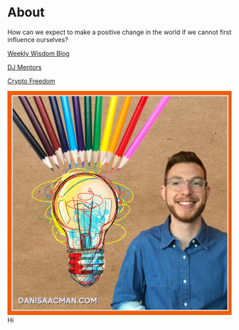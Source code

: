 # About
How can we expect to make a positive change in the world if we cannot first influence ourselves?


[Weekly Wisdom Blog](https://www.danisaacman.com/)

[DJ Mentors](https://www.djmentors.com/)

[Crypto Freedom](https://cryptofreedom.ventures/)
    


![Hi](https://github.com/DIsaacman/About/blob/main/Dan%20Isaacman%20-%20New%20Chapter.png)  Hi

